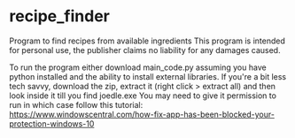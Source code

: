 # recipe_finder
Program to find recipes from available ingredients
This program is intended for personal use, the publisher claims no liability for any damages caused.

To run the program either download main_code.py assuming you have python installed and the ability to install external libraries. If you're a bit less tech savvy, download the zip, extract it (right click > extract all) and then look inside it till you find joedle.exe You may need to give it permission to run in which case follow this tutorial: https://www.windowscentral.com/how-fix-app-has-been-blocked-your-protection-windows-10
